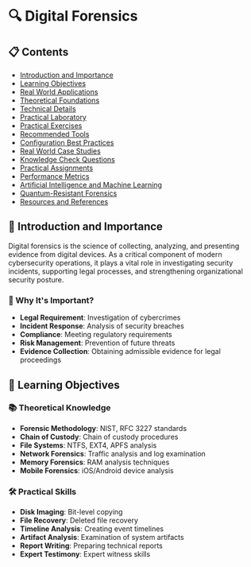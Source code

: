 # 🔍 Digital Forensics

## 📋 Contents
- [Introduction and Importance](#introduction-and-importance)
- [Learning Objectives](#learning-objectives)
- [Real World Applications](#real-world-applications)
- [Theoretical Foundations](#theoretical-foundations)
- [Technical Details](#technical-details)
- [Practical Laboratory](#practical-laboratory)
- [Practical Exercises](#practical-exercises)
- [Recommended Tools](#recommended-tools)
- [Configuration Best Practices](#configuration-best-practices)
- [Real World Case Studies](#real-world-case-studies)
- [Knowledge Check Questions](#knowledge-check-questions)
- [Practical Assignments](#practical-assignments)
- [Performance Metrics](#performance-metrics)
- [Artificial Intelligence and Machine Learning](#artificial-intelligence-and-machine-learning)
- [Quantum-Resistant Forensics](#quantum-resistant-forensics)
- [Resources and References](#resources-and-references)

## 🎯 Introduction and Importance

Digital forensics is the science of collecting, analyzing, and presenting evidence from digital devices. As a critical component of modern cybersecurity operations, it plays a vital role in investigating security incidents, supporting legal processes, and strengthening organizational security posture.

### 🌟 Why It's Important?

- **Legal Requirement**: Investigation of cybercrimes
- **Incident Response**: Analysis of security breaches
- **Compliance**: Meeting regulatory requirements
- **Risk Management**: Prevention of future threats
- **Evidence Collection**: Obtaining admissible evidence for legal proceedings

## 🎯 Learning Objectives

### 📚 Theoretical Knowledge
- **Forensic Methodology**: NIST, RFC 3227 standards
- **Chain of Custody**: Chain of custody procedures
- **File Systems**: NTFS, EXT4, APFS analysis
- **Network Forensics**: Traffic analysis and log examination
- **Memory Forensics**: RAM analysis techniques
- **Mobile Forensics**: iOS/Android device analysis

### 🛠️ Practical Skills
- **Disk Imaging**: Bit-level copying
- **File Recovery**: Deleted file recovery
- **Timeline Analysis**: Creating event timelines
- **Artifact Analysis**: Examination of system artifacts
- **Report Writing**: Preparing technical reports
- **Expert Testimony**: Expert witness skills